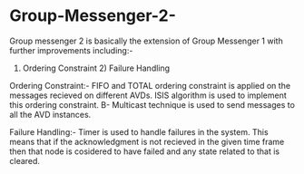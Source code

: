 # Group-Messenger-2-
Group messenger 2 is basically the extension of Group Messenger 1 with further improvements including:-

1) Ordering Constraint 2) Failure Handling


Ordering Constraint:- FIFO and TOTAL ordering constraint is applied on the messages recieved on different AVDs. ISIS
algorithm is used to implement this ordering constraint. B- Multicast technique is used to send messages to all the AVD instances.


Failure Handling:- Timer is used to handle failures in the system. This means that if the acknowledgment is not recieved in the given time frame then that node is cosidered to have failed and any state related to that is cleared.
